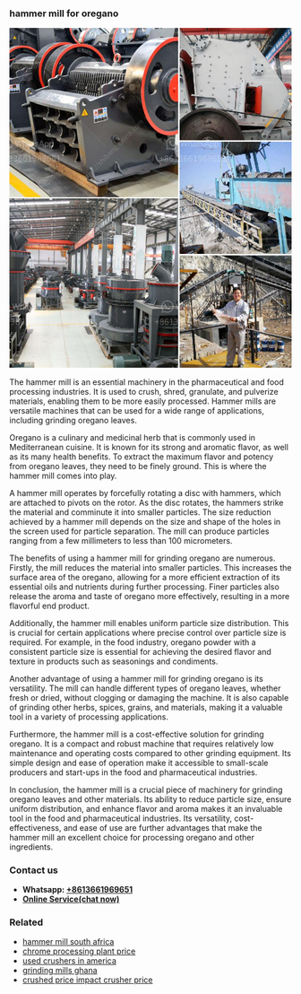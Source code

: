 <h3>hammer mill for oregano</h3><img src='1706766740.jpg' alt=''><p>The hammer mill is an essential machinery in the pharmaceutical and food processing industries. It is used to crush, shred, granulate, and pulverize materials, enabling them to be more easily processed. Hammer mills are versatile machines that can be used for a wide range of applications, including grinding oregano leaves.</p><p>Oregano is a culinary and medicinal herb that is commonly used in Mediterranean cuisine. It is known for its strong and aromatic flavor, as well as its many health benefits. To extract the maximum flavor and potency from oregano leaves, they need to be finely ground. This is where the hammer mill comes into play.</p><p>A hammer mill operates by forcefully rotating a disc with hammers, which are attached to pivots on the rotor. As the disc rotates, the hammers strike the material and comminute it into smaller particles. The size reduction achieved by a hammer mill depends on the size and shape of the holes in the screen used for particle separation. The mill can produce particles ranging from a few millimeters to less than 100 micrometers.</p><p>The benefits of using a hammer mill for grinding oregano are numerous. Firstly, the mill reduces the material into smaller particles. This increases the surface area of the oregano, allowing for a more efficient extraction of its essential oils and nutrients during further processing. Finer particles also release the aroma and taste of oregano more effectively, resulting in a more flavorful end product.</p><p>Additionally, the hammer mill enables uniform particle size distribution. This is crucial for certain applications where precise control over particle size is required. For example, in the food industry, oregano powder with a consistent particle size is essential for achieving the desired flavor and texture in products such as seasonings and condiments.</p><p>Another advantage of using a hammer mill for grinding oregano is its versatility. The mill can handle different types of oregano leaves, whether fresh or dried, without clogging or damaging the machine. It is also capable of grinding other herbs, spices, grains, and materials, making it a valuable tool in a variety of processing applications.</p><p>Furthermore, the hammer mill is a cost-effective solution for grinding oregano. It is a compact and robust machine that requires relatively low maintenance and operating costs compared to other grinding equipment. Its simple design and ease of operation make it accessible to small-scale producers and start-ups in the food and pharmaceutical industries.</p><p>In conclusion, the hammer mill is a crucial piece of machinery for grinding oregano leaves and other materials. Its ability to reduce particle size, ensure uniform distribution, and enhance flavor and aroma makes it an invaluable tool in the food and pharmaceutical industries. Its versatility, cost-effectiveness, and ease of use are further advantages that make the hammer mill an excellent choice for processing oregano and other ingredients.</p><h3>Contact us</h3><ul><li><strong>Whatsapp:&nbsp;<a href="https://wa.me/8613661969651">+8613661969651</a></strong></li><li><a href="https://swt.shibang-china.com/?git&amp;zhl&amp;hammer mill for oregano"><strong>Online Service(chat now)</strong></a></li></ul><h3>Related</h3><ul><li><a href='hammer mill south africa.md'>hammer mill south africa</a></li><li><a href='chrome processing plant price.md'>chrome processing plant price</a></li><li><a href='used crushers in america.md'>used crushers in america</a></li><li><a href='grinding mills ghana.md'>grinding mills ghana</a></li><li><a href='crushed price impact crusher price.md'>crushed price impact crusher price</a></li></ul>